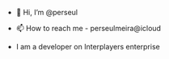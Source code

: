- 👋 Hi, I’m @perseul
- 📫 How to reach me - perseulmeira@icloud

- I am a developer on Interplayers enterprise

<!---
perseul/perseul is a ✨ special ✨ repository because its `README.md` (this file) appears on your GitHub profile.
You can click the Preview link to take a look at your changes.
--->
